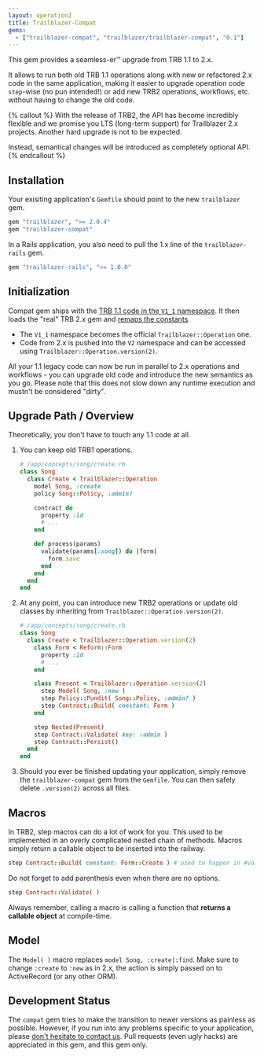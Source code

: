 ```yaml
---
layout: operation2
title: Trailblazer-Compat
gems:
  - ["trailblazer-compat", "trailblazer/trailblazer-compat", "0.1"]
---
```


This gem provides a seamless-er™ upgrade from TRB 1.1 to 2.x.

It allows to run both old TRB 1.1 operations along with new or refactored 2.x code in the same application, making it easier to upgrade operation code `step`-wise (no pun intended!) or add new TRB2 operations, workflows, etc. without having to change the old code.

{% callout %}
With the release of TRB2, the API has become incredibly flexible and we promise you LTS (long-term support) for Trailblazer 2.x projects. Another hard upgrade is not to be expected.

Instead, semantical changes will be introduced as completely optional API.
{% endcallout %}

## Installation

Your exisiting application's `Gemfile` should point to the new `trailblazer` gem.

```ruby
gem "trailblazer", ">= 2.0.4"
gem "trailblazer-compat"
```

In a Rails application, you also need to pull the 1.x line of the `trailblazer-rails` gem.

```ruby
gem "trailblazer-rails", ">= 1.0.0"
```

## Initialization

Compat gem ships with the [TRB 1.1 code in the `V1_1` namespace](https://github.com/trailblazer/trailblazer-compat/blob/master/lib/trailblazer/1.1/operation.rb). It then loads the "real" TRB 2.x gem and [remaps the constants](https://github.com/trailblazer/trailblazer-compat/blob/master/lib/trailblazer/compat.rb#L38).

* The `V1_1` namespace becomes the official `Trailblazer::Operation` one.
* Code from 2.x is pushed into the `V2` namespace and can be accessed using `Trailblazer::Operation.version(2)`.

All your 1.1 legacy code can now be run in parallel to 2.x operations and workflows - you can upgrade old code and introduce the new semantics as you go. Please note that this does not slow down any runtime execution and mustn't be considered "dirty".

## Upgrade Path / Overview

Theoretically, you don't have to touch any 1.1 code at all.

1. You can keep old TRB1 operations.

   ```ruby
   # /app/concepts/song/create.rb
   class Song
     class Create < Trailblazer::Operation
       model Song, :create
       policy Song::Policy, :admin?

       contract do
         property :id
         # ...
       end

       def process(params)
         validate(params[:song]) do |form|
           form.save
         end
       end
     end
   end
   ```

2. At any point, you can introduce new TRB2 operations or update old classes by inheriting from `Trailblazer::Operation.version(2)`.

   ```ruby
   # /app/concepts/song/create.rb
   class Song
     class Create < Trailblazer::Operation.version(2)
       class Form < Reform::Form
         property :id
         # ...
       end

       class Present < Trailblazer::Operation.version(2)
         step Model( Song, :new )
         step Policy::Pundit( Song::Policy, :admin? )
         step Contract::Build( constant: Form )
       end

       step Nested(Present)
       step Contract::Validate( key: :admin )
       step Contract::Persist()
     end
   end
   ```

3. Should you ever be finished updating your application, simply remove the `trailblazer-compat` gem from the `Gemfile`. You can then safely delete `.version(2)` across all files.

## Macros

In TRB2, step macros can do a lot of work for you. This used to be implemented in an overly complicated nested chain of methods. Macros simply return a callable object to be inserted into the railway.

```ruby
step Contract::Build( constant: Form::Create ) # used to happen in #validate
```

Do not forget to add parenthesis even when there are no options.

```ruby
step Contract::Validate( )
```

Always remember, calling a macro is calling a function that **returns a callable object** at compile-time.

## Model

The `Model( )` macro replaces `model Song, :create|:find`. Make sure to change `:create` to `:new` as in 2.x, the action is simply passed on to ActiveRecord (or any other ORM).

## Development Status

The `compat` gem tries to make the transition to newer versions as painless as possible. However, if you run into any problems specific to your application, please [don't hesitate to contact us](https://gitter.im/trailblazer/chat). Pull requests (even ugly hacks) are appreciated in this gem, and this gem only.

